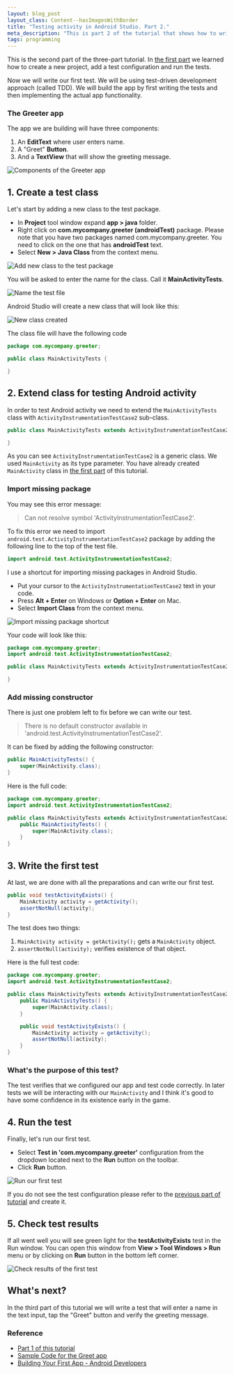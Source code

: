 ```yaml
---
layout: blog_post
layout_class: Content--hasImagesWithBorder
title: "Testing activity in Android Studio. Part 2."
meta_description: "This is part 2 of the tutorial that shows how to write tests for Android activity in Android Studio."
tags: programming
---
```


This is the second part of the three-part tutorial. In [the first part](/blog/testing-activity-in-android-studio-tutorial-part-1/) we learned how to create a new project, add a test configuration and run the tests.

Now we will write our first test. We will be using test-driven development approach (called TDD). We will build the app by first writing the tests and then implementing the actual app functionality.

### The Greeter app

The app we are building will have three components:

1. An **EditText** where user enters name.
1. A "Greet" **Button**.
1. And a **TextView** that will show the greeting message.

![Components of the Greeter app](/image/blog/2015-04-04-testing-activity-in-android-studio-tutorial-part-2/0000_greeter_app_components.png)






## 1. Create a test class

Let's start by adding a new class to the test package.

* In **Project** tool window expand **app > java** folder.
* Right click on **com.mycompany.greeter (androidTest)** package. Please note that you have two packages named com.mycompany.greeter. You need to click on the one that has **androidTest** text.
* Select **New > Java Class** from the context menu.

![Add new class to the test package](/image/blog/2015-04-04-testing-activity-in-android-studio-tutorial-part-2/0100_adding_new_class_to_test_package.png)

You will be asked to enter the name for the class. Call it **MainActivityTests**.

![Name the test file](/image/blog/2015-04-04-testing-activity-in-android-studio-tutorial-part-2/0110_name_the_test_class.png)

Android Studio will create a new class that will look like this:

![New class created](/image/blog/2015-04-04-testing-activity-in-android-studio-tutorial-part-2/0120_test_class_created.png)

The class file will have the following code

```Java
package com.mycompany.greeter;

public class MainActivityTests {

}
```





## 2. Extend class for testing Android activity

In order to test Android activity we need to extend the `MainActivityTests` class with `ActivityInstrumentationTestCase2` sub-class.

```Java
public class MainActivityTests extends ActivityInstrumentationTestCase2<MainActivity> {

}
```

As you can see `ActivityInstrumentationTestCase2` is a generic class. We used `MainActivity` as its type parameter. You have already created `MainActivity` class in [the first part](/blog/testing-activity-in-android-studio-tutorial-part-1/) of this tutorial.

### Import missing package

You may see this error message:

> Can not resolve symbol 'ActivityInstrumentationTestCase2'.

To fix this error we need to import `android.test.ActivityInstrumentationTestCase2` package by adding the following line
to the top of the test file.

```Java
import android.test.ActivityInstrumentationTestCase2;
```

I use a shortcut for importing missing packages in Android Studio.

* Put your cursor to the `ActivityInstrumentationTestCase2` text in your code.
* Press **Alt + Enter** on Windows or **Option + Enter** on Mac.
* Select **Import Class** from the context menu.

![Import missing package shortcut](/image/blog/2015-04-04-testing-activity-in-android-studio-tutorial-part-2/0200_import_activity_instrumentation_test_case_2.png)

Your code will look like this:

```Java
package com.mycompany.greeter;
import android.test.ActivityInstrumentationTestCase2;

public class MainActivityTests extends ActivityInstrumentationTestCase2<MainActivity> {

}
```

### Add missing constructor

There is just one problem left to fix before we can write our test.

> There is no default constructor available in 'android.test.ActivityInstrumentationTestCase2'.

It can be fixed by adding the following constructor:

```Java
public MainActivityTests() {
    super(MainActivity.class);
}
```

Here is the full code:

```Java
package com.mycompany.greeter;
import android.test.ActivityInstrumentationTestCase2;

public class MainActivityTests extends ActivityInstrumentationTestCase2<MainActivity> {
    public MainActivityTests() {
        super(MainActivity.class);
    }
}
```





## 3. Write the first test

At last, we are done with all the preparations and can write our first test.

```Java
public void testActivityExists() {
    MainActivity activity = getActivity();
    assertNotNull(activity);
}
```

The test does two things:

1. `MainActivity activity = getActivity();` gets a `MainActivity` object.
1. `assertNotNull(activity);` verifies existence of that object.

Here is the full test code:

```Java
package com.mycompany.greeter;
import android.test.ActivityInstrumentationTestCase2;

public class MainActivityTests extends ActivityInstrumentationTestCase2<MainActivity> {
    public MainActivityTests() {
        super(MainActivity.class);
    }

    public void testActivityExists() {
        MainActivity activity = getActivity();
        assertNotNull(activity);
    }
}
```

### What's the purpose of this test?

The test verifies that we configured our app and test code correctly. In later tests we will be interacting with our `MainActivity` and I think it's good to have some confidence in its existence early in the game.





## 4. Run the test

Finally, let's run our first test.

* Select **Test in 'com.mycompany.greeter'** configuration from the dropdown located next to the **Run** button on the toolbar.
* Click **Run** button.

![Run our first test](/image/blog/2015-04-04-testing-activity-in-android-studio-tutorial-part-2/0400_run_test.png)

If you do not see the test configuration please refer to the [previous part of tutorial](/blog/testing-activity-in-android-studio-tutorial-part-1/) and create it.

## 5. Check test results

If all went well you will see green light for the **testActivityExists** test in the Run window. You can open this window from **View > Tool Windows > Run** menu or by clicking on **Run** button in the bottom left corner.

![Check results of the first test](/image/blog/2015-04-04-testing-activity-in-android-studio-tutorial-part-2/0500_check_test_results.png)





## What's next?

In the third part of this tutorial we will write a test that will enter a name in the text input, tap the "Greet" button and verify the greeting message.




### Reference

* [Part 1 of this tutorial](/blog/testing-activity-in-android-studio-tutorial-part-1/)
* [Sample Code for the Greet app](https://github.com/evgenyneu/greeter-android)
* [Building Your First App - Android Developers](https://developer.android.com/training/basics/firstapp/index.html)












